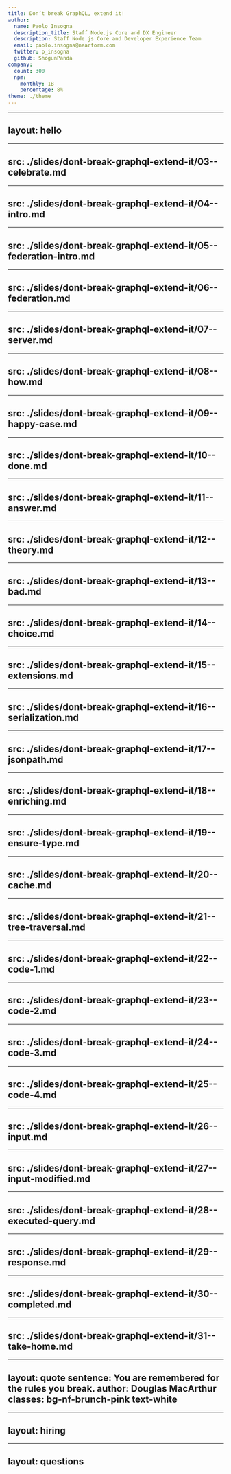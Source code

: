```yaml
---
title: Don’t break GraphQL, extend it!
author:
  name: Paolo Insogna
  description_title: Staff Node.js Core and DX Engineer
  description: Staff Node.js Core and Developer Experience Team
  email: paolo.insogna@nearform.com
  twitter: p_insogna
  github: ShogunPanda
company:
  count: 300
  npm:
    monthly: 1B
    percentage: 8%
theme: ./theme
---
```


---
layout: hello
---

---
src: ./slides/dont-break-graphql-extend-it/03--celebrate.md
---

---
src: ./slides/dont-break-graphql-extend-it/04--intro.md
---

---
src: ./slides/dont-break-graphql-extend-it/05--federation-intro.md
---

---
src: ./slides/dont-break-graphql-extend-it/06--federation.md
---

---
src: ./slides/dont-break-graphql-extend-it/07--server.md
---

---
src: ./slides/dont-break-graphql-extend-it/08--how.md
---

---
src: ./slides/dont-break-graphql-extend-it/09--happy-case.md
---

---
src: ./slides/dont-break-graphql-extend-it/10--done.md
---

---
src: ./slides/dont-break-graphql-extend-it/11--answer.md
---

---
src: ./slides/dont-break-graphql-extend-it/12--theory.md
---

---
src: ./slides/dont-break-graphql-extend-it/13--bad.md
---

---
src: ./slides/dont-break-graphql-extend-it/14--choice.md
---

---
src: ./slides/dont-break-graphql-extend-it/15--extensions.md
---

---
src: ./slides/dont-break-graphql-extend-it/16--serialization.md
---

---
src: ./slides/dont-break-graphql-extend-it/17--jsonpath.md
---

---
src: ./slides/dont-break-graphql-extend-it/18--enriching.md
---

---
src: ./slides/dont-break-graphql-extend-it/19--ensure-type.md
---

---
src: ./slides/dont-break-graphql-extend-it/20--cache.md
---

---
src: ./slides/dont-break-graphql-extend-it/21--tree-traversal.md
---

---
src: ./slides/dont-break-graphql-extend-it/22--code-1.md
---

---
src: ./slides/dont-break-graphql-extend-it/23--code-2.md
---

---
src: ./slides/dont-break-graphql-extend-it/24--code-3.md
---

---
src: ./slides/dont-break-graphql-extend-it/25--code-4.md
---

---
src: ./slides/dont-break-graphql-extend-it/26--input.md
---

---
src: ./slides/dont-break-graphql-extend-it/27--input-modified.md
---

---
src: ./slides/dont-break-graphql-extend-it/28--executed-query.md
---

---
src: ./slides/dont-break-graphql-extend-it/29--response.md
---

---
src: ./slides/dont-break-graphql-extend-it/30--completed.md
---

---
src: ./slides/dont-break-graphql-extend-it/31--take-home.md
---

---
layout: quote
sentence: You are remembered for the rules you break.
author: Douglas MacArthur
classes: bg-nf-brunch-pink text-white
---

---
layout: hiring
---

---
layout: questions
---

